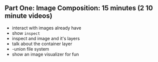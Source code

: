
## Part One: Image Composition: 15 minutes (2 10 minute videos)
- interact with images already have
- show `inspect`
- inspect and image and it's layers
- talk about the container layer
- -union file system
- show an image visualizer for fun
